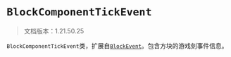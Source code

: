 # `BlockComponentTickEvent`

> 文档版本：1.21.50.25

`BlockComponentTickEvent`类，扩展自[`BlockEvent`](./blockevent.md)。包含方块的游戏刻事件信息。
